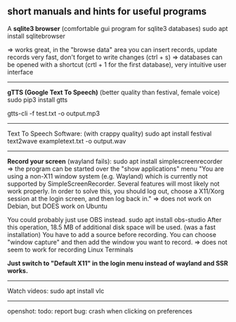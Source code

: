 ## short manuals and hints for useful programs

A **sqlite3 browser** (comfortable gui program for sqlite3 databases)
sudo apt install sqlitebrowser

=> works great, in the "browse data" area you can insert records, update records very fast, don't forget to write changes (ctrl + s)
=> databases can be opened with a shortcut (crtl + 1 for the first database), very intuitive user interface

-------------------------------------------------------------------------------------------------

**gTTS (Google Text To Speech)** (better quality than festival, female voice)
sudo pip3 install gtts

gtts-cli -f test.txt -o output.mp3

-------------------------------------------------------------------------------------------------

Text To Speech Software: (with crappy quality)
sudo apt install festival
text2wave exampletext.txt -o output.wav

-------------------------------------------------------------------------------------------------

**Record your screen** (wayland fails):
sudo apt install simplescreenrecorder
=> the program can be started over the "show applications" menu
"You are using a non-X11 window system (e.g. Wayland) which is currently not supported by SimpleScreenRecorder.
Several features will most likely not work properly.
In order to solve this, you should log out, choose a X11/Xorg session at the login screen, and then log back in."
=> does not work on Debian, but DOES work on Ubuntu

You could probably just use OBS instead.
sudo apt install obs-studio
After this operation, 18.5 MB of additional disk space will be used.
(was a fast installation)
You have to add a source before recording.
You can choose "window capture" and then add the window you want to record.
=> does not seem to work for recording Linux Terminals

**Just switch to "Default X11" in the login menu instead of wayland and SSR works.**

-------------------------------------------------------------------------------------------------

Watch videos:
sudo apt install vlc

-------------------------------------------------------------------------------------------------

openshot:
todo: report bug: crash when clicking on preferences
